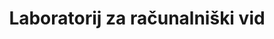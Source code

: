 ---
abbreviation: LRV
bannerImg: ''
bannerText: ''
draft: false
externalLink: ''
id: 15
location: ''
projects:
- 9
- 11
- 50
- 86
- 87
- 112
- 115
- 335
- 336
- 338
- 505
- 512
- 516
- 559
- 1602
summary: ''
title: Laboratorij za računalniški vid
---